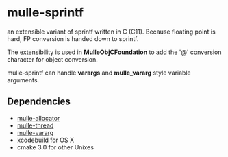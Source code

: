 # mulle-sprintf

an extensible variant of sprintf written in C (C11). Because floating point is 
hard, FP conversion is handed down to sprintf.

The extensibility is used in **MulleObjCFoundation** to add the '@' conversion
character for object conversion.

mulle-sprintf can handle **varargs** and **mulle_vararg** style variable
arguments.


## Dependencies

* [mulle-allocator](//www.mulle-kybernetik.com/repositories/mulle-allocator)
* [mulle-thread](//www.mulle-kybernetik.com/repositories/mulle-thread)
* [mulle-vararg](//www.mulle-kybernetik.com/repositories/mulle-vararg)
* xcodebuild for OS X
* cmake 3.0 for other Unixes

